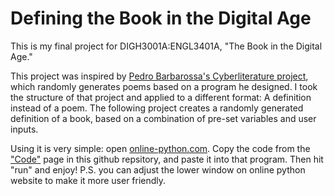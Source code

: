 # Defining the Book in the Digital Age
This is my final project for DIGH3001A:ENGL3401A, "The Book in the Digital Age." 

This project was inspired by [Pedro Barbarossa's Cyberliterature project](https://collection.eliterature.org/3/works/cyberliterature/PB_ELC3.html#annotations:eczrKBJ5Eeul8YvJvHSACA), which randomly generates poems based on a program he designed. I took the structure of that project and applied to a different format: A definition instead of a poem. The following project creates a randomly generated definition of a book, based on a combination of pre-set variables and user inputs. 

Using it is very simple: open [online-python.com](https://www.online-python.com/). Copy the code from the ["Code"](https://github.com/zoe-f-cyborg/definition_of_a_book_project/blob/main/Code) page in this github repsitory, and paste it into that program. Then hit "run" and enjoy!
P.S. you can adjust the lower window on online python website to make it more user friendly. 
